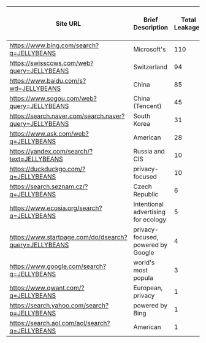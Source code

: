 | Site URL                                               | Brief Description                   | Total Leakages | URL Leakages | Referrer Leakages | Headers Leakages | Post Body Leakages | Post Body Raw Leakages | JS  | Cookies |
| ------------------------------------------------------ | ----------------------------------- | -------------- | ------------ | ----------------- | ---------------- | ------------------ | ---------------------- | --- | ------- |
| https://www.bing.com/search?q=JELLYBEANS               | Microsoft's                         | 110            | 110          | 110               | 110              | 12                 | 10                     | 0   | 0       |
| https://swisscows.com/web?query=JELLYBEANS             | Switzerland                         | 94             | 94           | 94                | 94               | 0                  | 0                      | 0   | 0       |
| https://www.baidu.com/s?wd=JELLYBEANS                  | China                               | 85             | 85           | 85                | 85               | 0                  | 2                      | 24  |         |
| https://www.sogou.com/web?query=JELLYBEANS             | China (Tencent)                     | 45             | 45           | 45                | 45               | 0                  | 0                      | 1   | 0       |
| https://search.naver.com/search.naver?query=JELLYBEANS | South Korea                         | 31             | 31           | 31                | 31               | 0                  | 0                      | 0   | 0       |
| https://www.ask.com/web?q=JELLYBEANS                   | American                            | 28             | 28           | 28                | 28               | 0                  | 0                      | 22  | 0       |
| https://yandex.com/search/?text=JELLYBEANS             | Russia and CIS                      | 10             | 10           | 10                | 10               | 2                  | 0                      | 0   | 2       |
| https://duckduckgo.com/?q=JELLYBEANS                   | privacy-focused                     | 10             | 10           | 10                | 10               | 0                  | 0                      | 0   | 0       |
| https://search.seznam.cz/?q=JELLYBEANS                 | Czech Republic                      | 6              | 6            | 6                 | 6                | 0                  | 0                      | 1   | 0       |
| https://www.ecosia.org/search?q=JELLYBEANS             | Intentional advertising for ecology | 5              | 5            | 5                 | 5                | 0                  | 0                      | 0   | 0       |
| https://www.startpage.com/do/dsearch?query=JELLYBEANS  | privacy-focused, powered by Google  | 4              | 4            | 4                 | 4                | 1                  | 0                      | 14  | 0       |
| https://www.google.com/search?q=JELLYBEANS             | world's most popula                 | 3              | 3            | 3                 | 3                | 0                  | 0                      | 0   | 0       |
| https://www.qwant.com/?q=JELLYBEANS                    | European, privacy                   | 1              | 1            | 1                 | 1                | 0                  | 0                      | 0   | 0       |
| https://search.yahoo.com/search?p=JELLYBEANS           | powered by Bing                     | 1              | 1            | 1                 | 1                | 0                  | 0                      | 0   | 0       |
| https://search.aol.com/aol/search?q=JELLYBEANS         | American                            | 1              | 1            | 1                 | 1                | 0                  | 0                      | 0   | 0       |

